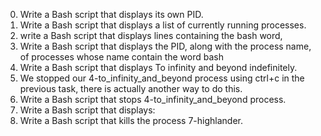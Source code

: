 0. Write a Bash script that displays its own PID.
1. Write a Bash script that displays a list of currently running processes.
2. write a Bash script that displays lines containing the bash word,
3. Write a Bash script that displays the PID, along with the process name, of processes whose name contain the word bash
4. Write a Bash script that displays To infinity and beyond indefinitely.
5. We stopped our 4-to_infinity_and_beyond process using ctrl+c in the previous task, there is actually another way to do this.
6. Write a Bash script that stops 4-to_infinity_and_beyond process.
7. Write a Bash script that displays:
8. Write a Bash script that kills the process 7-highlander.
